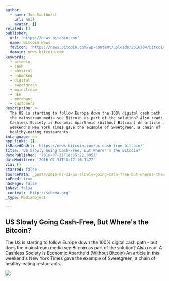 ```yaml
---
author:
  - name: Jon Southurst
    url: null
    avatar: {}
related: []
publisher:
  url: 'https://news.bitcoin.com'
  name: Bitcoin News
  favicon: 'https://news.bitcoin.com/wp-content/uploads/2016/04/bitcoin_fav.png'
  domain: news.bitcoin.com
keywords:
  - bitcoin
  - cash
  - physical
  - unbanked
  - digital
  - sweetgreen
  - mainstream
  - use
  - merchant
  - customers
description: >-
  The US is starting to follow Europe down the 100% digital cash path - but does
  the mainstream media see Bitcoin as part of the solution? Also read: A
  Cashless Society is Economic Apartheid (Without Bitcoin) An article in this
  weekend's New York Times gave the example of Sweetgreen, a chain of
  healthy-eating restaurants.
inLanguage: en
app_links: []
isBasedOnUrl: 'https://news.bitcoin.com/us-cash-free-bitcoin/'
title: 'US Slowly Going Cash-Free, But Where''s the Bitcoin?'
datePublished: '2016-07-31T18:35:22.095Z'
dateModified: '2016-07-31T10:17:16.147Z'
via: {}
starred: false
sourcePath: _posts/2016-07-31-us-slowly-going-cash-free-but-wheres-the-bitcoin.md
inFeed: true
hasPage: false
inNav: false
_context: 'http://schema.org'
_type: MediaObject

---
```

<article style=""><h1>US Slowly Going Cash-Free, But Where's the Bitcoin?</h1><p>The US is starting to follow Europe down the 100% digital cash path - but does the mainstream media see Bitcoin as part of the solution? Also read: A Cashless Society is Economic Apartheid (Without Bitcoin) An article in this weekend's New York Times gave the example of Sweetgreen, a chain of healthy-eating restaurants.</p><img src="https://news.bitcoin.com/wp-content/uploads/2016/07/cashless.jpg" /></article>